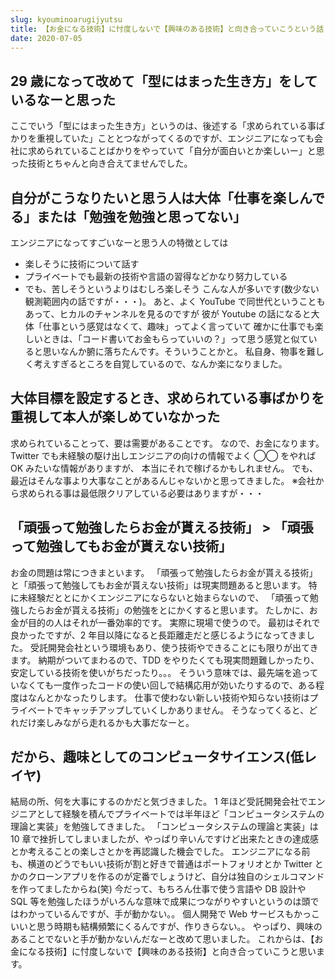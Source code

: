 ```yaml
---
slug: kyouminoarugijyutsu
title: 【お金になる技術】に忖度しないで【興味のある技術】と向き合っていこうという話
date: 2020-07-05
---
```


## 29 歳になって改めて「型にはまった生き方」をしているなーと思った

ここでいう「型にはまった生き方」というのは、後述する「求められている事ばかりを重視していた」こととつながってくるのですが、エンジニアになっても会社に求められていることばかりをやっていて「自分が面白いとか楽しいー」と思った技術とちゃんと向き合えてませんでした。

## 自分がこうなりたいと思う人は大体「仕事を楽しんでる」または「勉強を勉強と思ってない」

エンジニアになってすごいなーと思う人の特徴としては

- 楽しそうに技術について話す
- プライベートでも最新の技術や言語の習得などかなり努力している
- でも、苦しそうというよりはむしろ楽しそう
  こんな人が多いです(数少ない観測範囲内の話ですが・・・)。
  あと、よく YouTube で同世代ということもあって、ヒカルのチャンネルを見るのですが
  彼が Youtube の話になると大体「仕事という感覚はなくて、趣味」ってよく言っていて
  確かに仕事でも楽しいときは、「コード書いてお金もらっていいの？」って思う感覚と似ていると思いなんか腑に落ちたんです。そういうことかと。
  私自身、物事を難しく考えすぎるところを自覚しているので、なんか楽になりました。

## 大体目標を設定するとき、求められている事ばかりを重視して本人が楽しめていなかった

求められていることって、要は需要があることです。
なので、お金になります。
Twitter でも未経験の駆け出しエンジニアの向けの情報でよく ◯◯ をやれば OK みたいな情報がありますが、
本当にそれで稼げるかもしれません。
でも、最近はそんな事より大事なことがあるんじゃないかと思ってきました。
※会社から求められる事は最低限クリアしている必要はありますが・・・

## 「頑張って勉強したらお金が貰える技術」 > 「頑張って勉強してもお金が貰えない技術」

お金の問題は常につきまといます。
「頑張って勉強したらお金が貰える技術」と「頑張って勉強してもお金が貰えない技術」は現実問題あると思います。
特に未経験だととにかくエンジニアにならないと始まらないので、
「頑張って勉強したらお金が貰える技術」の勉強をとにかくすると思います。
たしかに、お金が目的の人はそれが一番効率的です。
実際に現場で使うので。
最初はそれで良かったですが、2 年目以降になると長距離走だと感じるようになってきました。
受託開発会社という環境もあり、使う技術やできることにも限りが出てきます。
納期がついてまわるので、TDD をやりたくても現実問題難しかったり、安定している技術を使いがちだったり。。。
そういう意味では、最先端を追っていなくても一度作ったコードの使い回しで結構応用が効いたりするので、ある程度はなんとかなったりします。
仕事で使わない新しい技術や知らない技術はプライベートでキャッチアップしていくしかありません。
そうなってくると、どれだけ楽しみながら走れるかも大事だなーと。

## だから、趣味としてのコンピュータサイエンス(低レイヤ)

結局の所、何を大事にするのかだと気づきました。
1 年ほど受託開発会社でエンジニアとして経験を積んでプライベートでは半年ほど「コンピュータシステムの理論と実装」を勉強してきました。
「コンピュータシステムの理論と実装」は 10 章で挫折してしまいましたが、やっぱり辛いんですけど出来たときの達成感とか考えることの楽しさとかを再認識した機会でした。
エンジニアになる前も、横道のどうでもいい技術が割と好きで普通はポートフォリオとか Twitter とかのクローンアプリを作るのが定番でしょうけど、自分は独自のシェルコマンドを作ってましたからね(笑)
今だって、もちろん仕事で使う言語や DB 設計や SQL 等を勉強したほうがいろんな意味で成果につながりやすいというのは頭ではわかっているんですが、手が動かない。。
個人開発で Web サービスもかっこいいと思う時期も結構頻繁にくるんですが、作りきらない。。
やっぱり、興味のあることでないと手が動かないんだなーと改めて思いました。
これからは、【お金になる技術】に忖度しないで【興味のある技術】と向き合っていこうと思います。
